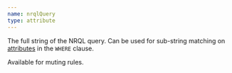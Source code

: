 ```yaml
---
name: nrqlQuery
type: attribute
---
```


The full string of the NRQL query. Can be used for sub-string matching on [attributes](/docs/using-new-relic/welcome-new-relic/get-started/glossary#attribute) in the `WHERE` clause.

Available for muting rules.
